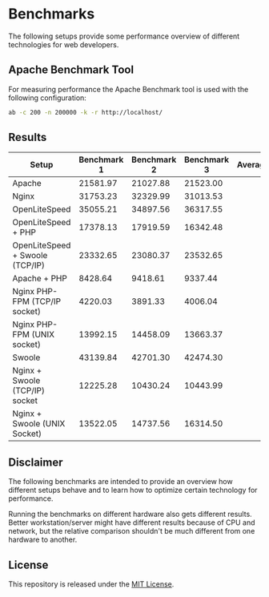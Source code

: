 # Benchmarks

The following setups provide some performance overview of different technologies
for web developers.

## Apache Benchmark Tool

For measuring performance the Apache Benchmark tool is used with the following
configuration:

```bash
ab -c 200 -n 200000 -k -r http://localhost/
```

## Results

| Setup                           | Benchmark 1 | Benchmark 2 | Benchmark 3 | Average |
|---------------------------------|-------------|-------------|-------------|---------|
| Apache                          | 21581.97    | 21027.88    | 21523.00    |         |
| Nginx                           | 31753.23    | 32329.99    | 31013.53    |         |
| OpenLiteSpeed                   | 35055.21    | 34897.56    | 36317.55    |         |
| OpenLiteSpeed + PHP             | 17378.13    | 17919.59    | 16342.48    |         |
| OpenLiteSpeed + Swoole (TCP/IP) | 23332.65    | 23080.37    | 23532.65    |         |
| Apache + PHP                    | 8428.64     | 9418.61     | 9337.44     |         |
| Nginx PHP-FPM (TCP/IP socket)   | 4220.03     | 3891.33     | 4006.04     |         |
| Nginx PHP-FPM (UNIX socket)     | 13992.15    | 14458.09    | 13663.37    |         |
| Swoole                          | 43139.84    | 42701.30    | 42474.30    |         |
| Nginx + Swoole (TCP/IP) socket  | 12225.28    | 10430.24    | 10443.99    |         |
| Nginx + Swoole (UNIX Socket)    | 13522.05    | 14737.56    | 16314.50    |         |

## Disclaimer

The following benchmarks are intended to provide an overview how different setups
behave and to learn how to optimize certain technology for performance.

Running the benchmarks on different hardware also gets different results. Better
workstation/server might have different results because of CPU and network, but
the relative comparison shouldn't be much different from one hardware to another.

## License

This repository is released under the [MIT License](LICENSE).
